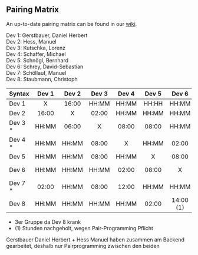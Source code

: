 ## Pairing Matrix

An up-to-date pairing matrix can be found in our [wiki](https://github.com/sw21-tug/Team_03/wiki/Pairing-Matrix).

Dev 1: Gerstbauer, Daniel Herbert  
Dev 2: Hess, Manuel  
Dev 3: Kutschka, Lorenz  
Dev 4: Schaffer, Michael  
Dev 5: Schnögl, Bernhard  
Dev 6: Schrey, David-Sebastian  
Dev 7: Schöllauf, Manuel  
Dev 8: Staubmann, Christoph  
  


| Syntax      | Dev 1     	| Dev 2   	  | Dev 3     	| Dev 4   	  | Dev 5   	  | Dev 6   	  | Dev 7   	  | Dev 8   	  |
| :---        |    :----:   |    :----:   |    :----:   |    :----:   |    :----:   |    :----:   |    :----:   |    :----:   |
| Dev 1       | X           | 16:00       | HH:MM       | HH:MM       | HH:HH       | HH:MM       | 02:00       | HH:MM       |
| Dev 2       | 16:00       | X           | 02:00       | HH:MM       | HH:MM       | HH:MM       | HH:MM       | HH:MM       |
| Dev 3 *     | HH:MM       | 06:00       | X           | 08:00       | 08:00       | HH:MM       | 08:00       | HH:MM       |
| Dev 4 *     | HH:MM       | HH:MM       | 08:00       | X           | HH:MM       | 02:00       | 12:00       | HH:MM       |
| Dev 5       | HH:MM       | HH:MM       | 08:00       | HH:MM       | X           | 08:00       | HH:MM       | 02:00       |
| Dev 6       | HH:MM       | HH:MM       | HH:MM       | 02:00       | 08:00       | X           | HH:MM       | 14:00 (1)   |
| Dev 7 *     | 02:00       | HH:MM       | 08:00       | 12:00       | HH:MM       | HH:MM       | X           | HH:MM       |
| Dev 8       | HH:MM       | HH:MM       | HH:MM       | HH:MM       | 02:00       | 14:00 (1)   | HH:MM       | X           |




* 3er Gruppe da Dev 8 krank
* (1) Stunden nachgeholt, wegen Pair-Programming Pflicht

Gerstbauer Daniel Herbert + Hess Manuel haben zusammen am Backend gearbeitet, deshalb nur Pairprogramming zwischen den beiden
